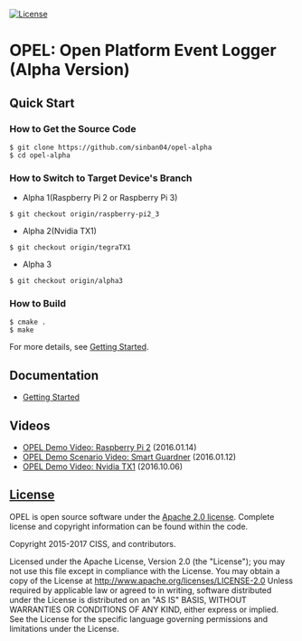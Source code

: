 [![License](https://img.shields.io/badge/licence-Apache%202.0-brightgreen.svg?style=flat)](LICENSE)

# OPEL: Open Platform Event Logger (Alpha Version)
## Quick Start
### How to Get the Source Code
```
$ git clone https://github.com/sinban04/opel-alpha
$ cd opel-alpha
```

### How to Switch to Target Device's Branch
* Alpha 1(Raspberry Pi 2 or Raspberry Pi 3)
```
$ git checkout origin/raspberry-pi2_3
```
* Alpha 2(Nvidia TX1)
```
$ git checkout origin/tegraTX1
```
* Alpha 3
```
$ git checkout origin/alpha3
```
### How to Build
```
$ cmake .
$ make
```
For more details, see [Getting Started](https://github.com/sinban04/opel-alpha/wiki/Getting-Started).

## Documentation
* [Getting Started](https://github.com/sinban04/opel-alpha/wiki/Getting-Started)

## Videos
* [OPEL Demo Video: Raspberry Pi 2](https://www.youtube.com/watch?v=6iI4zDDX-YE) (2016.01.14)
* [OPEL Demo Scenario Video: Smart Guardner](https://www.youtube.com/watch?v=oYkVgrFMAuc) (2016.01.12)
* [OPEL Demo Video: Nvidia TX1](https://www.youtube.com/watch?v=MFXGAeuxfxE) (2016.10.06)

## [License](https://github.com/sinban04/opel-alpha/wiki/License)
OPEL is open source software under the [Apache 2.0 license](http://www.apache.org/licenses/LICENSE-2.0). Complete license and copyright information can be found within the code.

Copyright 2015-2017 CISS, and contributors.

Licensed under the Apache License, Version 2.0 (the "License"); you may not use this file except in compliance with the License. You may obtain a copy of the License at http://www.apache.org/licenses/LICENSE-2.0 Unless required by applicable law or agreed to in writing, software distributed under the License is distributed on an "AS IS" BASIS, WITHOUT WARRANTIES OR CONDITIONS OF ANY KIND, either express or implied. See the License for the specific language governing permissions and limitations under the License.
